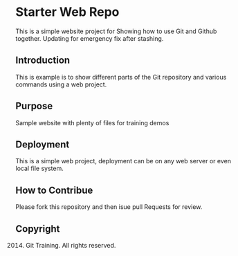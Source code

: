 # Starter Web Repo

This is a simple website project for Showing how to use Git and Github together.
Updating for emergency fix after stashing.

## Introduction

This is example is to show different parts of the Git repository and various commands using a web project.

## Purpose

Sample website with plenty of files for training demos

## Deployment

This is a simple web project, deployment can be on any web server or even local file system.

## How to Contribue

Please fork this repository and then isue pull Requests for review.

## Copyright

2014. Git Training. All rights reserved.